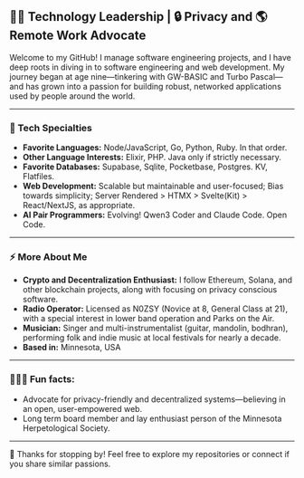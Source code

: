 ## 👨‍💻 Technology Leadership |  🔒 Privacy and 🌎 Remote Work Advocate

Welcome to my GitHub! I manage software engineering projects, and I have deep roots in diving in to software engineering and web development. My journey began at age nine—tinkering with GW-BASIC and Turbo Pascal—and has grown into a passion for building robust, networked applications used by people around the world.

---

### 🚀 Tech Specialties

- **Favorite Languages:** Node/JavaScript, Go, Python, Ruby. In that order.
- **Other Language Interests:** Elixir, PHP. Java only if strictly necessary.
- **Favorite Databases:** Supabase, Sqlite, Pocketbase, Postgres. KV, Flatfiles.
- **Web Development:** Scalable but maintainable and user-focused; Bias towards simplicity; Server Rendered > HTMX > Svelte(Kit) > React/NextJS, as appropriate.
- **AI Pair Programmers:** Evolving! Qwen3 Coder and Claude Code. Open Code.

---

### ⚡️ More About Me

- **Crypto and Decentralization Enthusiast:** I follow Ethereum, Solana, and other blockchain projects, along with focusing on privacy conscious software.
- **Radio Operator:** Licensed as N0ZSY (Novice at 8, General Class at 21), with a special interest in lower band operation and Parks on the Air.
- **Musician:** Singer and multi-instrumentalist (guitar, mandolin, bodhran), performing folk and indie music at local festivals for nearly a decade.
- **Based in:** Minnesota, USA

---

### 🎸🎲🐍  Fun facts: 

- Advocate for privacy-friendly and decentralized systems—believing in an open, user-empowered web.
- Long term board member and lay enthusiast person of the Minnesota Herpetological Society.

---

👋 Thanks for stopping by! Feel free to explore my repositories or connect if you share similar passions.
